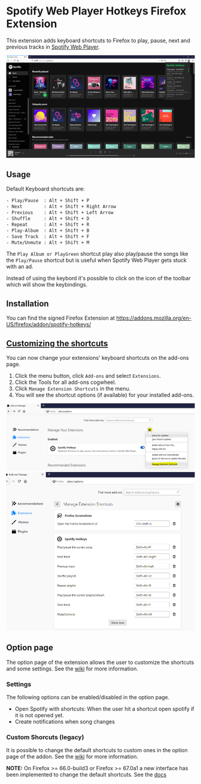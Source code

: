 # Spotify Web Player Hotkeys Firefox Extension

This extension adds keyboard shortcuts to Firefox to play, pause, next and previous tracks in [Spotify Web Player](https://open.spotify.com).

![(Screenshot of running extension)](images/Spotify.png)

## Usage

Default Keyboard shortcuts are:
```
- Play/Pause  : Alt + Shift + P
- Next        : Alt + Shift + Right Arrow
- Previous    : Alt + Shift + Left Arrow
- Shuffle     : Alt + Shift + D
- Repeat      : Alt + Shift + R
- Play-Album  : Alt + Shift + B
- Save Track  : Alt + Shift + F
- Mute/Unmute : Alt + Shift + M
```

The `Play Album or PlayGreen` shortcut play also play/pause the songs like the `Play/Pause` shortcut but is useful when Spotify Web Player gets stuck with an ad.

Instead of using the keybord it's possible to click on the icon of the toolbar which will show the keybindings.

## Installation

You can find the signed Firefox Extension at https://addons.mozilla.org/en-US/firefox/addon/spotify-hotkeys/

## [Customizing the shortcuts](https://support.mozilla.org/en-US/kb/manage-extension-shortcuts-firefox)

You can now change your extensions' keyboard shortcuts on the add-ons page.

1. Click the menu button, click `Add-ons` and select `Extensions`.
2. Click the Tools for all add-ons cogwheel.
3. Click `Manage Extension Shortcuts` in the menu.
4. You will see the shortcut options (if available) for your installed add-ons. 

![(Screenshot of managing extension shortcuts 1)](images/ManageExtensions1.png)
![(Screenshot of managing extension shortcuts 2)](images/ManageExtensions2.png)

## Option page

The option page of the extension allows the user to customize the shortcuts and some settings. See the [wiki](https://github.com/TsunDoge/spotify-hotkeys-firefox/wiki/How-to-use-Spotify-Shortcuts) for more information.

### Settings

The following options can be enabled/disabled in the option page.

- Open Spotify with shortcuts: When the user hit a shortcut open spotify if it is not opened yet.
- Create notifications when song changes

### Custom Shorcuts **(legacy)**

It is possible to change the default shortcuts to custom ones in the option page of the addon. See the [wiki](https://github.com/TsunDoge/spotify-hotkeys-firefox/wiki/How-to-use-Spotify-Shortcuts#configure-shortcuts) for more information.

**NOTE:** On Firefox >= 66.0-build3 or Firefox >= 67.0a1 a new interface has been implemented to change the default shortcuts. See the [docs](https://support.mozilla.org/en-US/kb/manage-extension-shortcuts-firefox)
